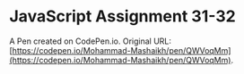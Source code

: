 # JavaScript Assignment 31-32

A Pen created on CodePen.io. Original URL: [https://codepen.io/Mohammad-Mashaikh/pen/QWVoqMm](https://codepen.io/Mohammad-Mashaikh/pen/QWVoqMm).

